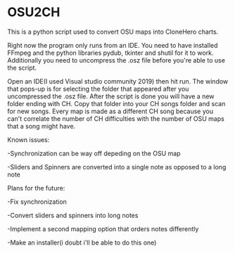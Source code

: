 # OSU2CH

This is a python script used to convert OSU maps into CloneHero charts.

Right now the program only runs from an IDE.
You need to have installed FFmpeg and the python libraries pydub, tkinter and shutil for it to work.
Additionally you need to uncompress the .osz file before you're able to use the script.

Open an IDE(I used Visual studio community 2019) then hit run. The window that pops-up is for selecting the folder that appeared after you uncompressed the .osz file.
After the script is done you will have a new folder ending with CH. Copy that folder into your CH songs folder and scan for new songs.
Every map is made as a different CH song because you can't correlate the number of CH difficulties with the number of OSU maps that a song might have.


Known issues:

-Synchronization can be way off depeding on the OSU map

-Sliders and Spinners are converted into a single note as opposed to a long note

Plans for the future:

-Fix synchronization

-Convert sliders and spinners into long notes

-Implement a second mapping option that orders notes differently

-Make an installer(i doubt i'll be able to do this one)

